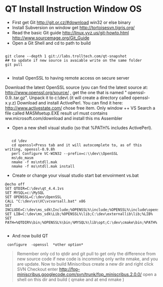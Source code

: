 # QT Install Instruction Window OS #

  * First get Git  http://git.or.cz/#download  win32 or else binary
  * Install Subversion on window get http://tortoisesvn.tigris.org/
  * Read the basic Git guide http://linux.yyz.us/git-howto.html  http://www.sourcemage.org/Git_Guide
  * Open a Git Shell and cd to path to build

```

git clone --depth 1 git://labs.trolltech.com/qt-snapshot
## to update if new source is avaiable write on the same folder
git pull


```



  * Install OpenSSL to having remote access on secure server

Download the latest OpenSSL source (you can find the latest source at: http://www.openssl.org/source/ , get the one that is named " openssl-0.9..tar.gz". Unpack it to c:\dev\ (it will create a directory called openssl-x.y.z)
Download and install ActivePerl. You can find it here: http://www.activestate.com/ chose free item.
Only window ++ VS Search a file called MASMsetup.EXE result url must contains ww.microsoft.com/download and install this ms Assembler


  * Open a new shell visual studio (so that %PATH% includes ActivePerl).


```

   cd \dev
   cd openssl<Press tab and it will autocomplete to, as of this writing, openssl-0.9.8h
   perl Configure VC-WIN32 --prefix=c:\\dev\\OpenSSL
   ms\do_masm
   nmake -f ms\ntdll.mak
   nmake -f ms\ntdll.mak install 

```

  * Create or change your visual studio start bat envoirment vs.bat

```
@echo off
SET QTDIR=C:\dev\qt_4.4.1vs
SET MYSQL=c:\MySQL
SET OPENSSL=C:\dev\OpenSSL
CALL "C:\dev\vs\VC\vcvarsall.bat" x86
SET INCLUDE=C:\dev\ms_sdk\Include;%OPENSSL%\include;%OPENSSL%\include\openssl;C:\dev\externallib\include;%INCLUDE%
SET LIB=C:\dev\ms_sdk\Lib;%OPENSSL%\lib;C:\dev\externallib\lib;%LIB%
SET PATH=%QTDIR%\bin;%OPENSSL%\bin;%MYSQL%\lib\opt;C:\dev\cmake\bin;%PATH%
  

```

  * And now build QT

```
 configure  -openssl  *other option*
```

> Remember only cd to qtdir and git pull to get only the difference from new source code
> if new code is incomming only write nmake, and you are update.
> Now to build Miniscribus create a new dir and right click SVN Checkout
> enter http://fop-miniscribus.googlecode.com/svn/trunk/fop_miniscribus.2.0.0/ open a     shell on this dir and build (  qmake and at end  nmake )








